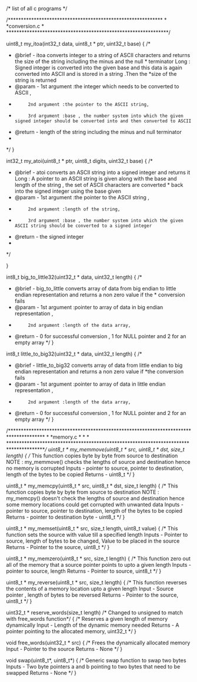 /* list of all c programs */

/************************************************************
*
*conversion.c
*
***************************************************************/

uint8_t my_itoa(int32_t data, uint8_t * ptr, uint32_t base)
{
 /*
 * @brief - itoa converts integer to a string of ASCII characters and returns the size of the string including the minus and the null          *  terminator 
   Long : Signed integer is converted into the given base and this data is again converted into ASCII and is stored in a string .Then the   *size of the string is returned  
 * @param - 1st argument :the integer which needs to be converted to ASCII , 
 *          2nd argument :the pointer to the ASCII string,
 *          3rd argument :base , the number system into which the given signed integer should be converted into and then converted to ASCII 
 * @return - length of the string including the minus and null terminator
 *
 */
}

int32_t my_atoi(uint8_t * ptr, uint8_t digits, uint32_t base)
{
/*
 * @brief - atoi converts an ASCII string into a signed integer and returns it  
   Long :   A pointer to an ASCII string is given along with the base and length of the string , the set of ASCII characters are converted     *  back into the signed integer using the base given   
 * @param - 1st argument :the pointer to the ASCII string , 
 *          2nd argument :length of the string,
 *          3rd argument :base , the number system into which the given ASCII string should be converted to a signed integer
 * @return - the signed integer
 *
 */
	
}

int8_t big_to_little32(uint32_t * data, uint32_t length)
{
	/*
 * @brief - big_to_little converts array of data from big endian to little endian representation and returns a non zero value if the           *  conversion fails  
 * @param - 1st argument :pointer to array of data in big endian representation , 
 *          2nd argument :length of the data array,
 * @return - 0 for successful conversion , 1 for NULL pointer and 2 for an empty array 
 */
}

int8_t little_to_big32(uint32_t * data, uint32_t length)
{
	/*
 * @brief - little_to_big32 converts array of data from little endian to big endian representation and returns a non zero value if *the        conversion fails  
 * @param - 1st argument :pointer to array of data in little endian representation , 
 *          2nd argument :length of the data array,
 * @return - 0 for successful conversion , 1 for NULL pointer and 2 for an empty array 
 */
}

/**************************************************************************************
*
*memory.c
*
*
*
***************************************************************************************/
uint8_t * my_memmove(uint8_t * src, uint8_t * dst, size_t length)
{
	/* 
This function copies byte by byte from source to destination
NOTE : my_memmove() checks the lengths of source and destination hence no memory is corrupted
Inputs - pointer to source, pointer to destination, length of the bytes to be copied
Returns - uint8_t
*/
}


uint8_t * my_memcpy(uint8_t * src, uint8_t * dst, size_t length)
{
	/* 
This function copies byte by byte from source to destination
NOTE : my_memcpy() doesn't check the lengths of source and destination hence some memory locations could get corrupted with unwanted data
Inputs - pointer to source, pointer to destination, length of the bytes to be copied
Returns - pointer to destination byte - uint8_t
*/
}

uint8_t * my_memset(uint8_t * src, size_t length, uint8_t value)
{
	/* 
This function sets the source with value till a specified length
Inputs - Pointer to source, length of bytes to be changed, Value to be placed in the source
Returns - Pointer to the source, uint8_t
*/
}

uint8_t * my_memzero(uint8_t * src, size_t length)
{
	/*
This function zero out all of the memory that a source pointer points to upto a given length 
Inputs - pointer to source, length
Returns - Pointer to source, uint8_t
*/
}


uint8_t * my_reverse(uint8_t * src, size_t length)
{
	/*
This function reverses the contents of a memory location upto a given length
Input - Source pointer , length of bytes to be reversed
Returns - Pointer to the source, uint8_t
*/
}


uint32_t * reserve_words(size_t length)  /* Changed to unsigned to match with free_words function*/
{
	/*
Reserves a given length of memory dynamically 
Input - Length of the dynamic memory needed
Returns - A pointer pointing to the allocated memory, uint32_t
*/
}

void free_words(uint32_t * src)
{
	/*
Frees the dynamically allocated memory 
Input - Pointer to the source
Returns - None
*/
}

void swap(uint8_t*, uint8_t*)
{
	/*
Generic swap function to swap two bytes
Inputs - Two byte pointers a and b pointing to two bytes that need to be swapped
Returns - None
*/
}
